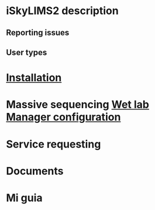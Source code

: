 # iSkyLIMS2 description

## Reporting issues

## User types

# [Installation](wetlab_manager_configuration.md)

# Massive sequencing [Wet lab Manager configuration](wetlab_manager_configuration.md)

# Service requesting

# Documents

# Mi guia
